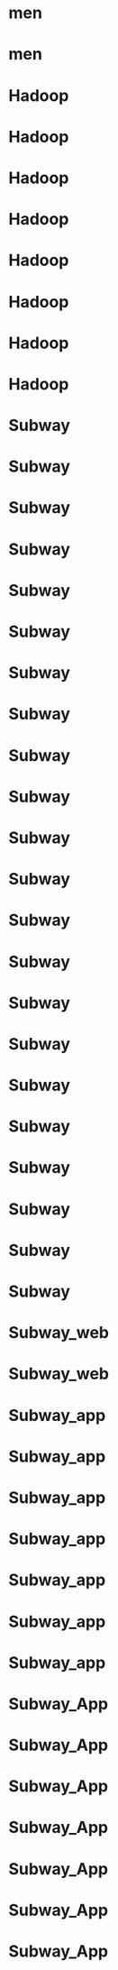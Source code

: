 # men
# men
# Hadoop
# Hadoop
# Hadoop
# Hadoop
# Hadoop
# Hadoop
# Hadoop
# Hadoop
# Subway
# Subway
# Subway
# Subway
# Subway
# Subway
# Subway
# Subway
# Subway
# Subway
# Subway
# Subway
# Subway
# Subway
# Subway
# Subway
# Subway
# Subway
# Subway
# Subway
# Subway
# Subway
# Subway_web
# Subway_web
# Subway_app
# Subway_app
# Subway_app
# Subway_app
# Subway_app
# Subway_app
# Subway_app
# Subway_App
# Subway_App
# Subway_App
# Subway_App
# Subway_App
# Subway_App
# Subway_App
